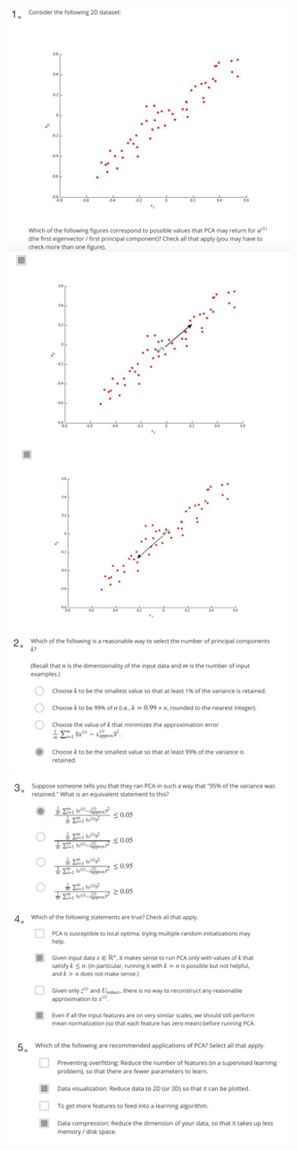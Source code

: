 ![](../images/Principal_Component_Analysis1.png)
![](../images/Principal_Component_Analysis1_1.png)
![](../images/Principal_Component_Analysis1_2.png)
![](../images/Principal_Component_Analysis2.png)
![](../images/Principal_Component_Analysis3.png)
![](../images/Principal_Component_Analysis4.png)
![](../images/Principal_Component_Analysis5.png)
